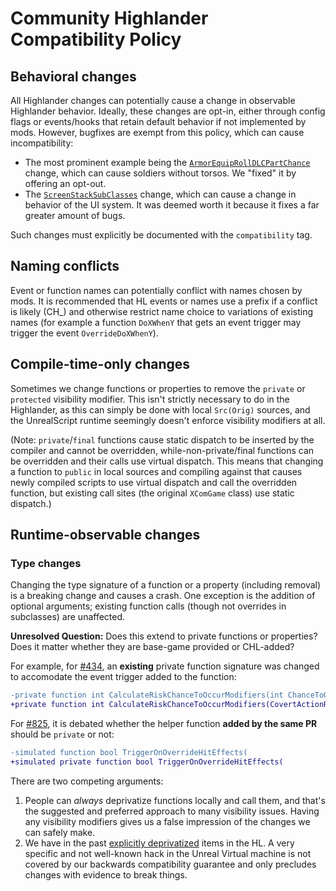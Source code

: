 # Community Highlander Compatibility Policy

## Behavioral changes

All Highlander changes can potentially cause a change in observable Highlander behavior.
Ideally, these changes are opt-in, either through config flags or events/hooks that
retain default behavior if not implemented by mods. However, bugfixes are exempt from
this policy, which can cause incompatibility:

* The most prominent example being the [`ArmorEquipRollDLCPartChance`](https://x2communitycore.github.io/X2WOTCCommunityHighlander/misc/ArmorEquipRollDLCPartChance/) change,
which can cause soldiers without torsos. We "fixed" it by offering an opt-out.
* The [`ScreenStackSubClasses`](https://github.com/X2CommunityCore/X2WOTCCommunityHighlander/pull/796/commits/61477511aad97b9da8aa989b4be8fddb85b50d22) change,
which can cause a change in behavior of the UI system. It was deemed worth it because it fixes a far greater amount of bugs.

Such changes must explicitly be documented with the `compatibility` tag.

## Naming conflicts

Event or function names can potentially conflict with names chosen by mods. It is recommended that HL events or names
use a prefix if a conflict is likely (CH_) and otherwise restrict name choice to variations of existing names (for example a function
`DoXWhenY` that gets an event trigger may trigger the event `OverrideDoXWhenY`).

## Compile-time-only changes

Sometimes we change functions or properties to remove the `private` or `protected` visibility modifier.
This isn't strictly necessary to do in the Highlander, as this can simply be done with local `Src(Orig)` sources,
and the UnrealScript runtime seemingly doesn't enforce visibility modifiers at all.

(Note: `private`/`final` functions cause static dispatch to be inserted by the compiler and cannot be overridden,
while-non-private/final functions can be overridden and their calls use virtual dispatch. This means that changing
a function to `public` in local sources and compiling against that causes newly compiled scripts to use virtual dispatch
and call the overridden function, but existing call sites (the original `XComGame` class) use static dispatch.)

## Runtime-observable changes

### Type changes

Changing the type signature of a function or a property (including removal) is a breaking change and causes a crash.
One exception is the addition of optional arguments; existing function calls (though not overrides in subclasses) are unaffected.

**Unresolved Question:** Does this extend to private functions or properties? Does it matter whether they are base-game provided or CHL-added?

For example, for [#434](https://github.com/X2CommunityCore/X2WOTCCommunityHighlander/pull/436/files#diff-3fd330f5f74f0a5f020891eb078df6b7R895),
an **existing** private function signature was changed to accomodate the event trigger added to the function:

```diff
-private function int CalculateRiskChanceToOccurModifiers(int ChanceToOccur, bool bChosenIncreaseRisks, bool bDarkEventRisk)
+private function int CalculateRiskChanceToOccurModifiers(CovertActionRisk ActionRisk, bool bChosenIncreaseRisks, bool bDarkEventRisk)
```

For [#825](https://github.com/X2CommunityCore/X2WOTCCommunityHighlander/pull/826#discussion_r399667325), it is debated whether
the helper function **added by the same PR** should be `private` or not:

```diff
-simulated function bool TriggerOnOverrideHitEffects(
+simulated private function bool TriggerOnOverrideHitEffects(
```

There are two competing arguments:

1) People can *always* deprivatize functions locally and call them, and that's the suggested and preferred approach to many visibility
issues. Having any visibility modifiers gives us a false impression of the changes we can safely make.
2) We have in the past [explicitly deprivatized](https://github.com/X2CommunityCore/X2WOTCCommunityHighlander/issues?q=is%3Aissue+label%3Ade-private%2Fconst) items in the HL. A very specific and not well-known hack in the Unreal Virtual machine is not covered by our backwards compatibility guarantee and only
precludes changes with evidence to break things.
